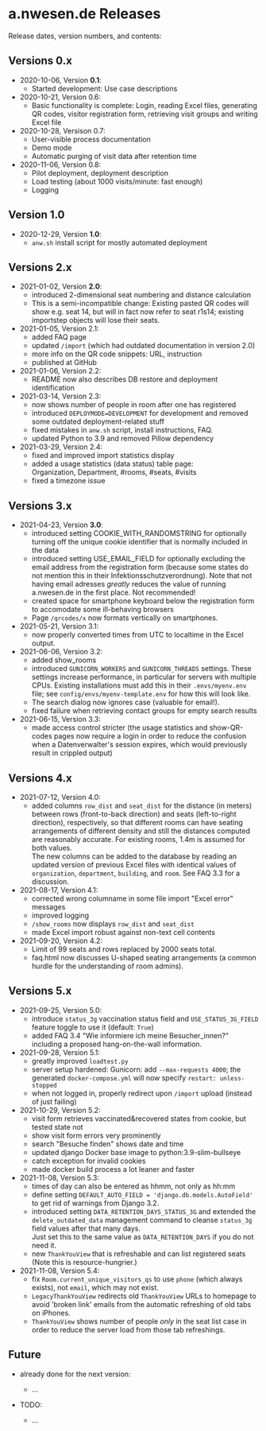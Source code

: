 # a.nwesen.de Releases

Release dates, version numbers, and contents:


## Versions 0.x

- 2020-10-06, Version **0.1**: 
  - Started development: Use case descriptions
- 2020-10-21, Version 0.6: 
  - Basic functionality is complete:
    Login, reading Excel files, generating QR codes, visitor registration form,
    retrieving visit groups and writing Excel file
- 2020-10-28, Versison 0.7: 
  - User-visible process documentation
  - Demo mode
  - Automatic purging of visit data after retention time
- 2020-11-06, Version 0.8: 
  - Pilot deployment, deployment description
  - Load testing (about 1000 visits/minute: fast enough)
  - Logging


## Version 1.0

- 2020-12-29, Version **1.0**: 
  - `anw.sh` install script for mostly automated deployment


## Versions 2.x

- 2021-01-02, Version **2.0**:
  - introduced 2-dimensional seat numbering and distance calculation
  - This is a semi-incompatible change: Existing pasted QR codes
    will show e.g. seat 14, but will in fact now refer to seat r1s14;
    existing importstep objects will lose their seats.
- 2021-01-05, Version 2.1:
  - added FAQ page
  - updated `/import` (which had outdated documentation in version 2.0)
  - more info on the QR code snippets: URL, instruction
  - published at GitHub
- 2021-01-06, Version 2.2:
  - README now also describes DB restore and deployment identification
- 2021-03-14, Version 2.3:
  - now shows number of people in room after one has registered
  - introduced `DEPLOYMODE=DEVELOPMENT` for development
    and removed some outdated deployment-related stuff 
  - fixed mistakes in `anw.sh` script, install instructions, FAQ.
  - updated Python to 3.9 and removed Pillow dependency 
- 2021-03-29, Version 2.4:
  - fixed and improved import statistics display
  - added a usage statistics (data status) table page:  
    Organization, Department, #rooms, #seats, #visits
  - fixed a timezone issue
  

## Versions 3.x

- 2021-04-23, Version **3.0**:
  - introduced setting COOKIE_WITH_RANDOMSTRING for optionally turning off
    the unique cookie identifier that is normally included in the data
  - introduced setting USE_EMAIL_FIELD for optionally excluding the
    email address from the registration form (because some states do
    not mention this in their Infektionsschutzverordnung).
    Note that not having email adresses _greatly_ reduces the value of
    running a.nwesen.de in the first place. Not recommended!
  - created space for smartphone keyboard below the registration form
    to accomodate some ill-behaving browsers
  - Page `/qrcodes/x` now formats vertically on smartphones.
- 2021-05-21, Version 3.1:
  - now properly converted times from UTC to localtime in the Excel output.
- 2021-06-06, Version 3.2:
  - added show_rooms
  - introduced `GUNICORN_WORKERS` and `GUNICORN_THREADS` settings.
    These settings increase performance, in particular for servers with
    multiple CPUs.
    Existing installations must add this in their `.envs/myenv.env` file; 
    see `config/envs/myenv-template.env` for how this will look like.
  - The search dialog now ignores case (valuable for email!).  
  - fixed failure when retrieving contact groups for empty search results
- 2021-06-15, Version 3.3:
  - made access control stricter 
    (the usage statistics and show-QR-codes pages now require a login
    in order to reduce the confusion when a Datenverwalter's session expires,
    which would previously result in crippled output)


## Versions 4.x

- 2021-07-12, Version 4.0:
  - added columns `row_dist` and `seat_dist` for the distance (in meters)
    between rows (front-to-back direction) and seats (left-to-right direction), 
    respectively, so that different rooms can have seating arrangements
    of different density and still the distances computed are reasonably
    accurate.
    For existing rooms, 1.4m is assumed for both values.  
    The new columns can be added to the database by reading an updated version
    of previous Excel files with identical values of
    `organization`, `department`, `building`, and `room`.
    See FAQ 3.3 for a discussion.    
- 2021-08-17, Version 4.1:
  - corrected wrong columname in some file import "Excel error" messages
  - improved logging
  - `/show_rooms` now displays `row_dist` and `seat_dist`
  - made Excel import robust against non-text cell contents
- 2021-09-20, Version 4.2:
  - Limit of 99 seats and rows replaced by 2000 seats total.
  - faq.html now discusses U-shaped seating arrangements (a common hurdle
    for the understanding of room admins).


## Versions 5.x

- 2021-09-25, Version 5.0:
  - introduce `status_3g` vaccination status field and 
    `USE_STATUS_3G_FIELD` feature toggle to use it (default: `True`)
  - added FAQ 3.4 "Wie informiere ich meine Besucher_innen?" including
    a proposed hang-on-the-wall information.
- 2021-09-28, Version 5.1:
  - greatly improved `loadtest.py`
  - server setup hardened: Gunicorn: add `--max-requests 4000`;
    the generated `docker-compose.yml` will now specify `restart: unless-stopped`
  - when not logged in, properly redirect upon `/import` upload (instead of just failing)  
- 2021-10-29, Version 5.2:
  - visit form retrieves vaccinated&recovered states from cookie, 
    but tested state not
  - show visit form errors very prominently
  - search "Besuche finden" shows date and time
  - updated django Docker base image to python:3.9-slim-bullseye
  - catch exception for invalid cookies
  - made docker build process a lot leaner and faster
- 2021-11-08, Version 5.3:
  - times of day can also be entered as hhmm, not only as hh:mm
  - define setting `DEFAULT_AUTO_FIELD = 'django.db.models.AutoField'`
    to get rid of warnings from Django 3.2.
  - introduced setting `DATA_RETENTION_DAYS_STATUS_3G`
    and extended the `delete_outdated_data` management command
    to cleanse `status_3g` field values after that many days.  
    Just set this to the same value as `DATA_RETENTION_DAYS`
    if you do not need it.
  - new `ThankYouView` that is refreshable and can list registered seats
    (Note this is resource-hungrier.)
- 2021-11-08, Version 5.4:
  - fix `Room.current_unique_visitors_qs` to use `phone` (which always exists),
    not `email`, which may not exist.
  - `LegacyThankYouView` redirects old `ThankYouView` URLs to homepage to avoid 
    'broken link' emails from the automatic refreshing of old tabs on iPhones. 
  - `ThankYouView` shows number of people _only_ in the seat list case
    in order to reduce the server load from those tab refreshings.


## Future

- already done for the next version:
  - ...

- TODO:
  - ...
